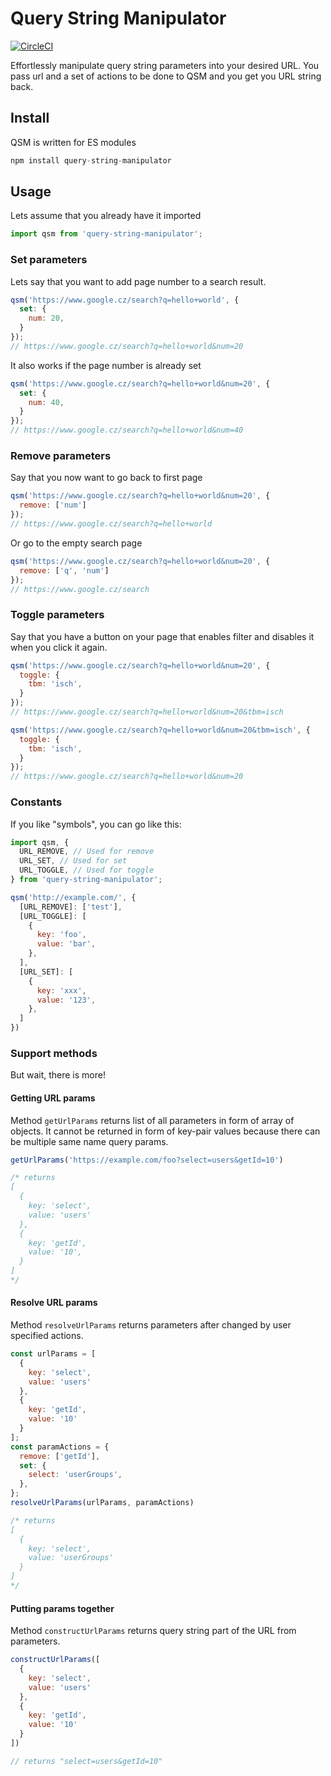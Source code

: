 # Query String Manipulator

[![CircleCI](https://circleci.com/gh/BerryCloud/js-query-string-manipulator.svg?style=shield)](https://circleci.com/gh/BerryCloud/js-query-string-manipulator)

Effortlessly manipulate query string parameters into your desired URL. You pass url and a set of actions to be done to QSM and you get you URL string back.

## Install

QSM is written for ES modules

```javascript
npm install query-string-manipulator
```

## Usage

Lets assume that you already have it imported

```javascript
import qsm from 'query-string-manipulator';
```

### Set parameters

Lets say that you want to add page number to a search result.

```javascript
qsm('https://www.google.cz/search?q=hello+world', {
  set: {
    num: 20,
  }
});
// https://www.google.cz/search?q=hello+world&num=20
```

It also works if the page number is already set

```javascript
qsm('https://www.google.cz/search?q=hello+world&num=20', {
  set: {
    num: 40,
  }
});
// https://www.google.cz/search?q=hello+world&num=40
```

### Remove parameters

Say that you now want to go back to first page

```javascript
qsm('https://www.google.cz/search?q=hello+world&num=20', {
  remove: ['num']
});
// https://www.google.cz/search?q=hello+world
```

Or go to the empty search page
```javascript
qsm('https://www.google.cz/search?q=hello+world&num=20', {
  remove: ['q', 'num']
});
// https://www.google.cz/search
```

### Toggle parameters

Say that you have a button on your page that enables filter and disables it when you click it again.
```javascript
qsm('https://www.google.cz/search?q=hello+world&num=20', {
  toggle: {
    tbm: 'isch',
  }
});
// https://www.google.cz/search?q=hello+world&num=20&tbm=isch

qsm('https://www.google.cz/search?q=hello+world&num=20&tbm=isch', {
  toggle: {
    tbm: 'isch',
  }
});
// https://www.google.cz/search?q=hello+world&num=20
```


### Constants

If you like "symbols", you can go like this:

```javascript
import qsm, {
  URL_REMOVE, // Used for remove
  URL_SET, // Used for set
  URL_TOGGLE, // Used for toggle
} from 'query-string-manipulator';

qsm('http://example.com/', {
  [URL_REMOVE]: ['test'],
  [URL_TOGGLE]: [
    {
      key: 'foo',
      value: 'bar',
    },
  ],
  [URL_SET]: [
    {
      key: 'xxx',
      value: '123',
    },
  ]
})
```

### Support methods

But wait, there is more!

#### Getting URL params

Method `getUrlParams` returns list of all parameters in form of array of objects. It cannot be returned in form of key-pair values because there can be multiple same name query params.

```javascript
getUrlParams('https://example.com/foo?select=users&getId=10')

/* returns
[
  {
    key: 'select',
    value: 'users'
  },
  {
    key: 'getId',
    value: '10',
  }
]
*/
```

#### Resolve URL params

Method `resolveUrlParams` returns parameters after changed by user specified actions.

```javascript
const urlParams = [
  {
    key: 'select',
    value: 'users'
  },
  {
    key: 'getId',
    value: '10'
  }
];
const paramActions = {
  remove: ['getId'],
  set: {
    select: 'userGroups',
  },
};
resolveUrlParams(urlParams, paramActions)

/* returns
[
  {
    key: 'select',
    value: 'userGroups'
  }
]
*/
```

#### Putting params together

Method `constructUrlParams` returns query string part of the URL from parameters.

```javascript
constructUrlParams([
  {
    key: 'select',
    value: 'users'
  },
  {
    key: 'getId',
    value: '10'
  }
])

// returns "select=users&getId=10"
```
